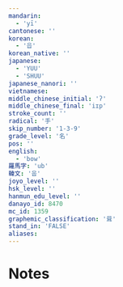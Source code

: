 ```yaml
---
mandarin:
  - 'yī'
cantonese: ''
korean:
  - '읍'
korean_native: ''
japanese:
  - 'YUU'
  - 'SHUU'
japanese_nanori: ''
vietnamese:
middle_chinese_initial: 'ʔ'
middle_chinese_final: 'iɪp'
stroke_count: ''
radical: '手'
skip_number: '1-3-9'
grade_level: '名'
pos: ''
english:
  - 'bow'
羅馬字: 'ub'
韓文: '웁'
joyo_level: ''
hsk_level: ''
hanmun_edu_level: ''
danayo_id: 8470
mc_id: 1359
graphemic_classification: '咠'
stand_in: 'FALSE'
aliases:
---
```


# Notes
